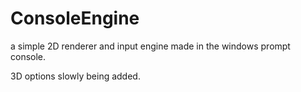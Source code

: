 # ConsoleEngine
a simple 2D renderer and input engine made in the windows prompt console.

3D options slowly being added.
